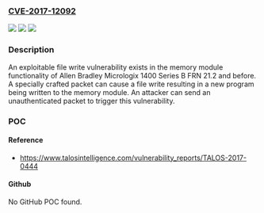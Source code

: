### [CVE-2017-12092](https://cve.mitre.org/cgi-bin/cvename.cgi?name=CVE-2017-12092)
![](https://img.shields.io/static/v1?label=Product&message=Allen%20Bradley&color=blue)
![](https://img.shields.io/static/v1?label=Version&message=n%2Fa&color=blue)
![](https://img.shields.io/static/v1?label=Vulnerability&message=information%20exposure&color=brighgreen)

### Description

An exploitable file write vulnerability exists in the memory module functionality of Allen Bradley Micrologix 1400 Series B FRN 21.2 and before. A specially crafted packet can cause a file write resulting in a new program being written to the memory module. An attacker can send an unauthenticated packet to trigger this vulnerability.

### POC

#### Reference
- https://www.talosintelligence.com/vulnerability_reports/TALOS-2017-0444

#### Github
No GitHub POC found.

